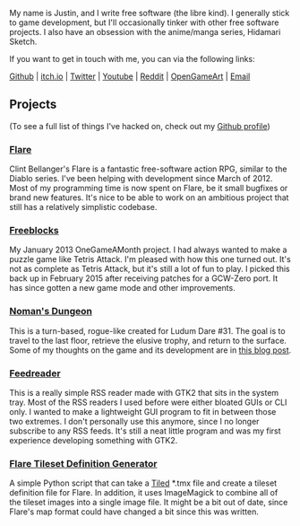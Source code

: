 My name is Justin, and I write free software (the libre kind). I generally stick to game development, but I'll occasionally tinker with other free software projects. I also have an obsession with the anime/manga series, Hidamari Sketch.

If you want to get in touch with me, you can via the following links:

[Github](http://github.com/dorkster) | [itch.io](https://dorkster.itch.io/) | [Twitter](http://twitter.com/jajdorkster) | [Youtube](http://youtube.com/user/jajdorkster) | [Reddit](http://reddit.com/user/dorksterr) | [OpenGameArt](http://opengameart.org/users/dorkster) | [Email](mailto:jajdorkster@gmail.com)

## Projects

(To see a full list of things I've hacked on, check out my [Github profile](https://github.com/dorkster?tab=repositories))

### [Flare](http://flarerpg.org/)
Clint Bellanger's Flare is a fantastic free-software action RPG, similar to the Diablo series. I've been helping with development since March of 2012. Most of my programming time is now spent on Flare, be it small bugfixes or brand new features. It's nice to be able to work on an ambitious project that still has a relatively simplistic codebase.

### [Freeblocks](https://github.com/dorkster/freeblocks)
My January 2013 OneGameAMonth project. I had always wanted to make a puzzle game like Tetris Attack. I'm pleased with how this one turned out. It's not as complete as Tetris Attack, but it's still a lot of fun to play. I picked this back up in February 2015 after receiving patches for a GCW-Zero port. It has since gotten a new game mode and other improvements.

### [Noman's Dungeon](http://ludumdare.com/compo/ludum-dare-31/?action=preview&uid=44489)
This is a turn-based, rogue-like created for Ludum Dare #31. The goal is to travel to the last floor, retrieve the elusive trophy, and return to the surface. Some of my thoughts on the game and its development are in [this blog post](blog_2014-12-09_10-02-52.html).

### [Feedreader](https://github.com/dorkster/feedreader)
This is a really simple RSS reader made with GTK2 that sits in the system tray. Most of the RSS readers I used before were either bloated GUIs or CLI only. I wanted to make a lightweight GUI program to fit in between those two extremes. I don't personally use this anymore, since I no longer subscribe to any RSS feeds. It's still a neat little program and was my first experience developing something with GTK2.

### [Flare Tileset Definition Generator](https://github.com/dorkster/tilesetdef-generator)
A simple Python script that can take a [Tiled](http://mapeditor.org/) \*.tmx file and create a tileset definition file for Flare. In addition, it uses ImageMagick to combine all of the tileset images into a single image file. It might be a bit out of date, since Flare's map format could have changed a bit since this was written.


